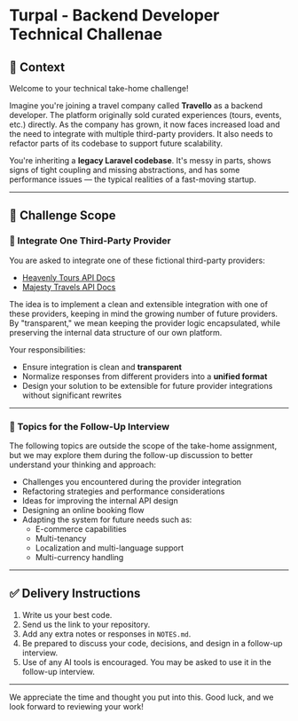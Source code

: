 # Turpal - Backend Developer Technical Challenae

## 📖 Context

Welcome to your technical take-home challenge!

Imagine you're joining a travel company called **Travello** as a backend developer. The platform originally sold curated experiences (tours, events, etc.) directly. As the company has grown, it now faces increased load and the need to integrate with multiple third-party providers. It also needs to refactor parts of its codebase to support future scalability.

You're inheriting a **legacy Laravel codebase**. It's messy in parts, shows signs of tight coupling and missing abstractions, and has some performance issues — the typical realities of a fast-moving startup.

---

## 🚀 Challenge Scope

### 🔌 Integrate One Third-Party Provider

You are asked to integrate one of these fictional third-party providers:

- [Heavenly Tours API Docs](https://mock.turpal.com/docs/heavenly)
- [Majesty Travels API Docs](https://mock.turpal.com/docs/majesty)

The idea is to implement a clean and extensible integration with one of these providers, keeping in mind the growing number of future providers. By "transparent," we mean keeping the provider logic encapsulated, while preserving the internal data structure of our own platform.

Your responsibilities:

- Ensure integration is clean and **transparent**
- Normalize responses from different providers into a **unified format**
- Design your solution to be extensible for future provider integrations without significant rewrites

---

### 📡 Topics for the Follow-Up Interview

The following topics are outside the scope of the take-home assignment, but we may explore them during the follow-up discussion to better understand your thinking and approach:

- Challenges you encountered during the provider integration
- Refactoring strategies and performance considerations
- Ideas for improving the internal API design
- Designing an online booking flow
- Adapting the system for future needs such as:
  - E-commerce capabilities
  - Multi-tenancy
  - Localization and multi-language support
  - Multi-currency handling

---

## ✅ Delivery Instructions

1. Write us your best code.
2. Send us the link to your repository.
3. Add any extra notes or responses in `NOTES.md`.
4. Be prepared to discuss your code, decisions, and design in a follow-up interview.
5. Use of any AI tools is encouraged. You may be asked to use it in the follow-up interview.

---

We appreciate the time and thought you put into this. Good luck, and we look forward to reviewing your work!
